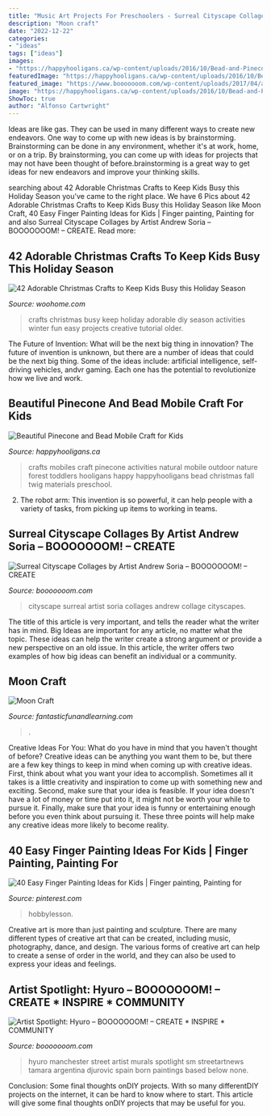 ```yaml
---
title: "Music Art Projects For Preschoolers - Surreal Cityscape Collages By Artist Andrew Soria – Booooooom! – Create"
description: "Moon craft"
date: "2022-12-22"
categories:
- "ideas"
tags: ["ideas"]
images:
- "https://happyhooligans.ca/wp-content/uploads/2016/10/Bead-and-Pinecone-Mobile-craft-for-kids-.jpg"
featuredImage: "https://happyhooligans.ca/wp-content/uploads/2016/10/Bead-and-Pinecone-Mobile-craft-for-kids-.jpg"
featured_image: "https://www.booooooom.com/wp-content/uploads/2017/04/artist-hyuro12.jpg"
image: "https://happyhooligans.ca/wp-content/uploads/2016/10/Bead-and-Pinecone-Mobile-craft-for-kids-.jpg"
ShowToc: true
author: "Alfonso Cartwright"
---
```



Ideas are like gas. They can be used in many different ways to create new endeavors. One way to come up with new ideas is by brainstorming. Brainstorming can be done in any environment, whether it's at work, home, or on a trip. By brainstorming, you can come up with ideas for projects that may not have been thought of before.brainstorming is a great way to get ideas for new endeavors and improve your thinking skills.

	

		
searching about 42 Adorable Christmas Crafts to Keep Kids Busy this Holiday Season you've came to the right place. We have 6 Pics about 42 Adorable Christmas Crafts to Keep Kids Busy this Holiday Season like Moon Craft, 40 Easy Finger Painting Ideas for Kids | Finger painting, Painting for and also Surreal Cityscape Collages by Artist Andrew Soria – BOOOOOOOM! – CREATE. Read more:
		
    
## 42 Adorable Christmas Crafts To Keep Kids Busy This Holiday Season

<img loading=lazy src="http://www.woohome.com/wp-content/uploads/2013/12/Christmas-crafts-to-Keep-Kids-busy-5.jpg" onerror="this.onerror=null;this.src='https://tse2.mm.bing.net/th?id=OIP.l3Rcv9j_BLuoBz6XR2XTmwHaJ0&amp;pid=15.1';" alt="42 Adorable Christmas Crafts to Keep Kids Busy this Holiday Season">

_Source: woohome.com_

>crafts christmas busy keep holiday adorable diy season activities winter fun easy projects creative tutorial older. 

	

The Future of Invention: What will be the next big thing in innovation?
The future of invention is unknown, but there are a number of ideas that could be the next big thing. Some of the ideas include: artificial intelligence, self-driving vehicles, andvr gaming. Each one has the potential to revolutionize how we live and work.

    
## Beautiful Pinecone And Bead Mobile Craft For Kids

<img loading=lazy src="https://happyhooligans.ca/wp-content/uploads/2016/10/Bead-and-Pinecone-Mobile-craft-for-kids-.jpg" onerror="this.onerror=null;this.src='https://tse2.mm.bing.net/th?id=OIP.-nPdziqk7PZb-Lg2WJN4OgAAAA&amp;pid=15.1';" alt="Beautiful Pinecone and Bead Mobile Craft for Kids">

_Source: happyhooligans.ca_

>crafts mobiles craft pinecone activities natural mobile outdoor nature forest toddlers hooligans happy happyhooligans bead christmas fall twig materials preschool. 

	

2. The robot arm: This invention is so powerful, it can help people with a variety of tasks, from picking up items to working in teams.

    
## Surreal Cityscape Collages By Artist Andrew Soria – BOOOOOOOM! – CREATE

<img loading=lazy src="http://www.booooooom.com/wp-content/uploads/2015/11/andrewsoria11.jpg" onerror="this.onerror=null;this.src='https://tse2.mm.bing.net/th?id=OIP.eLg87iCEKXqJeiD0eijzdgHaKl&amp;pid=15.1';" alt="Surreal Cityscape Collages by Artist Andrew Soria – BOOOOOOOM! – CREATE">

_Source: booooooom.com_

>cityscape surreal artist soria collages andrew collage cityscapes. 

	

The title of this article is very important, and tells the reader what the writer has in mind.
Big Ideas are important for any article, no matter what the topic. These ideas can help the writer create a strong argument or provide a new perspective on an old issue. In this article, the writer offers two examples of how big ideas can benefit an individual or a community.

    
## Moon Craft

<img loading=lazy src="https://www.fantasticfunandlearning.com/wp-content/uploads/2013/01/Moon-Craft.jpg" onerror="this.onerror=null;this.src='https://tse3.mm.bing.net/th?id=OIP.ojST23pS-7LdR3dyrDdqswHaKQ&amp;pid=15.1';" alt="Moon Craft">

_Source: fantasticfunandlearning.com_

>. 

	

Creative Ideas For You: What do you have in mind that you haven't thought of before?
Creative ideas can be anything you want them to be, but there are a few key things to keep in mind when coming up with creative ideas. First, think about what you want your idea to accomplish. Sometimes all it takes is a little creativity and inspiration to come up with something new and exciting. Second, make sure that your idea is feasible. If your idea doesn't have a lot of money or time put into it, it might not be worth your while to pursue it. Finally, make sure that your idea is funny or entertaining enough before you even think about pursuing it. These three points will help make any creative ideas more likely to become reality.

    
## 40 Easy Finger Painting Ideas For Kids | Finger Painting, Painting For

<img loading=lazy src="https://i.pinimg.com/736x/3d/23/83/3d2383569a51a6e4f817806ab8ba8eaa.jpg" onerror="this.onerror=null;this.src='https://tse2.mm.bing.net/th?id=OIP.fftwz8YwY1dNWG-z9aSOzwHaNK&amp;pid=15.1';" alt="40 Easy Finger Painting Ideas for Kids | Finger painting, Painting for">

_Source: pinterest.com_

>hobbylesson. 

	

Creative art is more than just painting and sculpture. There are many different types of creative art that can be created, including music, photography, dance, and design. The various forms of creative art can help to create a sense of order in the world, and they can also be used to express your ideas and feelings.

    
## Artist Spotlight: Hyuro – BOOOOOOOM! – CREATE * INSPIRE * COMMUNITY

<img loading=lazy src="https://www.booooooom.com/wp-content/uploads/2017/04/artist-hyuro12.jpg" onerror="this.onerror=null;this.src='https://tse3.mm.bing.net/th?id=OIP._DrMLfTj6UF7gJryt2ROfwHaLH&amp;pid=15.1';" alt="Artist Spotlight: Hyuro – BOOOOOOOM! – CREATE * INSPIRE * COMMUNITY">

_Source: booooooom.com_

>hyuro manchester street artist murals spotlight sm streetartnews tamara argentina djurovic spain born paintings based below none. 

	

Conclusion: Some final thoughts onDIY projects.
With so many differentDIY projects on the internet, it can be hard to know where to start. This article will give some final thoughts onDIY projects that may be useful for you.


